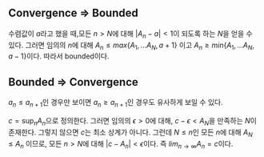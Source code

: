 ## Convergence => Bounded
수렴값이 $a$라고 했을 때,모든 $n > N$에 대해 $|A_n - a| < 1$이 되도록 하는 $N$을 얻을 수 있다. 그러면 임의의 $n$에 대해 $A_n \le max\{A_1,...A_N,a+1\}$ 이고 $A_n \ge min\{A_1,...A_N,a-1\}$이다. 따라서 bounded이다.

## Bounded => Convergence
$a_n \le a_{n+1}$인 경우만 보이면 $a_n \ge a_{n+1}$인 경우도 유사하게 보일 수 있다.

$c = \sup_n A_n$으로 정의한다. 그러면 임의의 $\epsilon > 0$에 대해, $c - \epsilon < A_N$을 만족하는 $N$이 존재한다. 그렇지 않으면 $c$는 최소 상계가 아니다. 그런데 $N \le n$인 모든 $n$에 대해 $A_N \le A_n$ 이므로, 모든 $n > N$에 대해 $|c - A_n| < \epsilon$이다. 즉 $lim_{n \to \infty}A_n = c$이다.